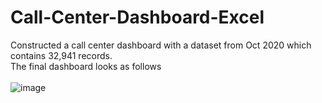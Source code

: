 # Call-Center-Dashboard-Excel
Constructed a call center dashboard with a dataset from Oct 2020 which contains 32,941 records.
<br>
The final dashboard looks as follows
<br><br>
![image](https://github.com/Vanmeeg22/Call-Center-Dashboard-Excel/assets/71753122/799d60c8-6cef-482c-bcf6-f63139090910)
